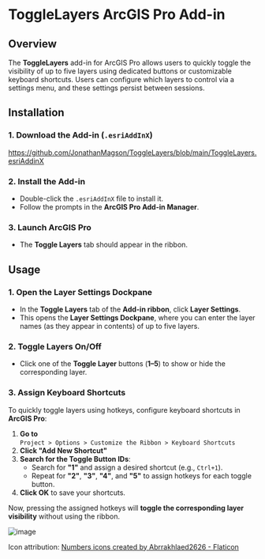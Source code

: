 # ToggleLayers ArcGIS Pro Add-in

## Overview
The **ToggleLayers** add-in for ArcGIS Pro allows users to quickly toggle the visibility of up to five layers using dedicated buttons or customizable keyboard shortcuts. Users can configure which layers to control via a settings menu, and these settings persist between sessions.

## Installation

### 1. Download the Add-in (`.esriAddInX`)
https://github.com/JonathanMagson/ToggleLayers/blob/main/ToggleLayers.esriAddinX

### 2. Install the Add-in
- Double-click the `.esriAddInX` file to install it.
- Follow the prompts in the **ArcGIS Pro Add-in Manager**.

### 3. Launch ArcGIS Pro
- The **Toggle Layers** tab should appear in the ribbon.

## Usage

### 1. Open the Layer Settings Dockpane
- In the **Toggle Layers** tab of the **Add-in ribbon**, click **Layer Settings**.
- This opens the **Layer Settings Dockpane**, where you can enter the layer names (as they appear in contents) of up to five layers.

### 2. Toggle Layers On/Off
- Click one of the **Toggle Layer** buttons (**1–5**) to show or hide the corresponding layer.

### 3. Assign Keyboard Shortcuts
To quickly toggle layers using hotkeys, configure keyboard shortcuts in **ArcGIS Pro**:

1. **Go to**  
   `Project > Options > Customize the Ribbon > Keyboard Shortcuts`
2. **Click "Add New Shortcut"**
3. **Search for the Toggle Button IDs**:
   - Search for **"1"** and assign a desired shortcut (e.g., `Ctrl+1`).
   - Repeat for **"2"**, **"3"**, **"4"**, and **"5"** to assign hotkeys for each toggle button.
4. **Click OK** to save your shortcuts.

Now, pressing the assigned hotkeys will **toggle the corresponding layer visibility** without using the ribbon.


![image](https://github.com/user-attachments/assets/a9de840b-a8a2-426c-8bf0-0e08e147a9b2)


Icon attribution: <a href="https://www.flaticon.com/free-icons/numbers" title="numbers icons">Numbers icons created by Abrrakhlaed2626 - Flaticon</a>
